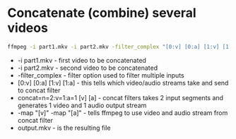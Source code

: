 # Concatenate (combine) several videos 

```bash
ffmpeg -i part1.mkv -i part2.mkv -filter_complex "[0:v] [0:a] [1:v] [1:a] concat=n=2:v=1:a=1 [v] [a]" -map "[v]" -map "[a]" output.mkv
```

- -i part1.mkv - first video to be concatenated
- -i part2.mkv - second video to be concatenated
- -filter_complex - filter option used to filter multiple inputs
- [0:v] [0:a] [1:v] [1:a] - this tells which video/audio streams take and send to concat filter
- concat=n=2:v=1:a=1 [v] [a] - concat filters takes 2 input segments and generates 1 video and 1 audio output stream
- -map "[v]" -map "[a]" - tells ffmpeg to use video and audio stream from concat filter
- output.mkv - is the resulting file
